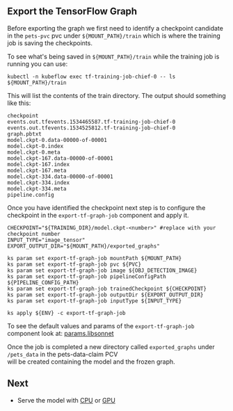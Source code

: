 
## Export the TensorFlow Graph  

Before exporting the graph we first need to identify a checkpoint candidate in the `pets-pvc` pvc under
`${MOUNT_PATH}/train` which is where the training job is saving the checkpoints.
  
To see what's being saved in `${MOUNT_PATH}/train` while the training job is running you can use:
```  
kubectl -n kubeflow exec tf-training-job-chief-0 -- ls ${MOUNT_PATH}/train
```  
This will list the contents of the train directory. The output should something like this:
```
checkpoint
events.out.tfevents.1534465587.tf-training-job-chief-0
events.out.tfevents.1534525812.tf-training-job-chief-0
graph.pbtxt
model.ckpt-0.data-00000-of-00001
model.ckpt-0.index
model.ckpt-0.meta
model.ckpt-167.data-00000-of-00001
model.ckpt-167.index
model.ckpt-167.meta
model.ckpt-334.data-00000-of-00001
model.ckpt-334.index
model.ckpt-334.meta
pipeline.config
```
  
Once you have identified the checkpoint next step is to configure the checkpoint in the `export-tf-graph-job` component and apply it.

```
CHECKPOINT="${TRAINING_DIR}/model.ckpt-<number>" #replace with your checkpoint number
INPUT_TYPE="image_tensor"
EXPORT_OUTPUT_DIR="${MOUNT_PATH}/exported_graphs"

ks param set export-tf-graph-job mountPath ${MOUNT_PATH}
ks param set export-tf-graph-job pvc ${PVC}
ks param set export-tf-graph-job image ${OBJ_DETECTION_IMAGE}
ks param set export-tf-graph-job pipelineConfigPath ${PIPELINE_CONFIG_PATH}
ks param set export-tf-graph-job trainedCheckpoint ${CHECKPOINT}
ks param set export-tf-graph-job outputDir ${EXPORT_OUTPUT_DIR}
ks param set export-tf-graph-job inputType ${INPUT_TYPE}

ks apply ${ENV} -c export-tf-graph-job
```  
To see the default values and params of the `export-tf-graph-job` component look at: [params.libsonnet](./ks-app/components/params.libsonnet)

Once the job is completed a new directory called `exported_graphs` under `/pets_data` in the pets-data-claim PCV  
will be created containing the model and the frozen graph.  

## Next
- Serve the model with  [CPU](./tf_serving_cpu.md) or [GPU](./tf_serving_gpu.md)
